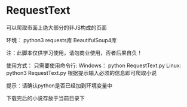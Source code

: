 # RequestText
可以爬取市面上绝大部分的非JS构成的页面

环境：
  python3
  requests库
  BeautifulSoup4库
  

注：此脚本仅供学习使用，请勿商业使用，否者后果自负！

使用方式：
只需要使用命令行: 
  Windows：
      python RequestText.py
  Linux:
      python3 RequestText.py
  根据提示输入必须的信息即可爬取小说
  
  提示：请确认python是否已经加到环境变量中

下载完后的小说存放于当前目录下
